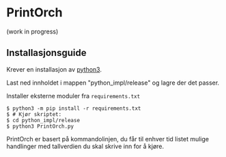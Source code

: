 # PrintOrch
(work in progress)

## Installasjonsguide
Krever en installasjon av [python3](python.org).

Last ned innholdet i mappen "python_impl/release" og lagre der det passer. 

Installer eksterne moduler fra `requirements.txt`
```
$ python3 -m pip install -r requirements.txt
$ # Kjør skriptet:
$ cd python_impl/release
$ python3 PrintOrch.py
```
PrintOrch er basert på kommandolinjen, du får til enhver tid listet mulige handlinger med tallverdien du skal skrive inn for å kjøre.
